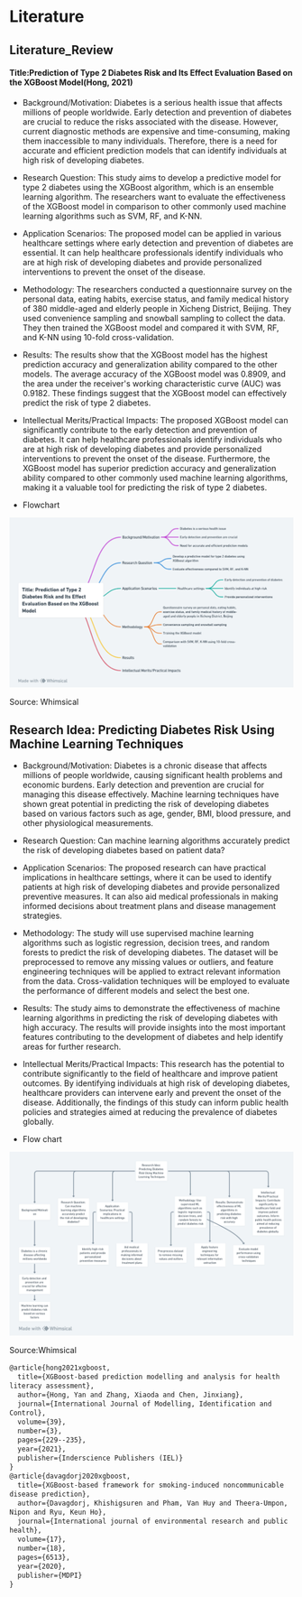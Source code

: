 # Literature
## Literature_Review
#### Title:Prediction of Type 2 Diabetes Risk and Its Effect Evaluation Based on the XGBoost Model(Hong, 2021)
- Background/Motivation:
Diabetes is a serious health issue that affects millions of people worldwide. Early detection and prevention of diabetes are crucial to reduce the risks associated with the disease. However, current diagnostic methods are expensive and time-consuming, making them inaccessible to many individuals. Therefore, there is a need for accurate and efficient prediction models that can identify individuals at high risk of developing diabetes.

- Research Question:
This study aims to develop a predictive model for type 2 diabetes using the XGBoost algorithm, which is an ensemble learning algorithm. The researchers want to evaluate the effectiveness of the XGBoost model in comparison to other commonly used machine learning algorithms such as SVM, RF, and K-NN.

- Application Scenarios:
The proposed model can be applied in various healthcare settings where early detection and prevention of diabetes are essential. It can help healthcare professionals identify individuals who are at high risk of developing diabetes and provide personalized interventions to prevent the onset of the disease.

- Methodology:
The researchers conducted a questionnaire survey on the personal data, eating habits, exercise status, and family medical history of 380 middle-aged and elderly people in Xicheng District, Beijing. They used convenience sampling and snowball sampling to collect the data. They then trained the XGBoost model and compared it with SVM, RF, and K-NN using 10-fold cross-validation.

- Results:
The results show that the XGBoost model has the highest prediction accuracy and generalization ability compared to the other models. The average accuracy of the XGBoost model was 0.8909, and the area under the receiver's working characteristic curve (AUC) was 0.9182. These findings suggest that the XGBoost model can effectively predict the risk of type 2 diabetes.

- Intellectual Merits/Practical Impacts:
The proposed XGBoost model can significantly contribute to the early detection and prevention of diabetes. It can help healthcare professionals identify individuals who are at high risk of developing diabetes and provide personalized interventions to prevent the onset of the disease. Furthermore, the XGBoost model has superior prediction accuracy and generalization ability compared to other commonly used machine learning algorithms, making it a valuable tool for predicting the risk of type 2 diabetes.

- Flowchart

<img src="Predictive Modeling and Analysis of Disease Spread Dynamics Using Machine Learning Techniques (2).png" alt="Flow chart">

Source: Whimsical

## Research Idea: Predicting Diabetes Risk Using Machine Learning Techniques
- Background/Motivation:
Diabetes is a chronic disease that affects millions of people worldwide, causing significant health problems and economic burdens. Early detection and prevention are crucial for managing this disease effectively. Machine learning techniques have shown great potential in predicting the risk of developing diabetes based on various factors such as age, gender, BMI, blood pressure, and other physiological measurements.

- Research Question:
Can machine learning algorithms accurately predict the risk of developing diabetes based on patient data?

- Application Scenarios:
The proposed research can have practical implications in healthcare settings, where it can be used to identify patients at high risk of developing diabetes and provide personalized preventive measures. It can also aid medical professionals in making informed decisions about treatment plans and disease management strategies.

- Methodology:
The study will use supervised machine learning algorithms such as logistic regression, decision trees, and random forests to predict the risk of developing diabetes. The dataset will be preprocessed to remove any missing values or outliers, and feature engineering techniques will be applied to extract relevant information from the data. Cross-validation techniques will be employed to evaluate the performance of different models and select the best one.

- Results:
The study aims to demonstrate the effectiveness of machine learning algorithms in predicting the risk of developing diabetes with high accuracy. The results will provide insights into the most important features contributing to the development of diabetes and help identify areas for further research.

- Intellectual Merits/Practical Impacts:
This research has the potential to contribute significantly to the field of healthcare and improve patient outcomes. By identifying individuals at high risk of developing diabetes, healthcare providers can intervene early and prevent the onset of the disease. Additionally, the findings of this study can inform public health policies and strategies aimed at reducing the prevalence of diabetes globally.

- Flow chart

<img src="Research idea.png" alt="Flow chart">

Source:Whimsical

```
@article{hong2021xgboost,
  title={XGBoost-based prediction modelling and analysis for health literacy assessment},
  author={Hong, Yan and Zhang, Xiaoda and Chen, Jinxiang},
  journal={International Journal of Modelling, Identification and Control},
  volume={39},
  number={3},
  pages={229--235},
  year={2021},
  publisher={Inderscience Publishers (IEL)}
}
@article{davagdorj2020xgboost,
  title={XGBoost-based framework for smoking-induced noncommunicable disease prediction},
  author={Davagdorj, Khishigsuren and Pham, Van Huy and Theera-Umpon, Nipon and Ryu, Keun Ho},
  journal={International journal of environmental research and public health},
  volume={17},
  number={18},
  pages={6513},
  year={2020},
  publisher={MDPI}
}
```
